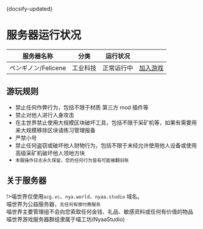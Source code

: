 {docsify-updated}

# 服务器运行状况

| 服务器名称 | 分类 | 运行状况 | | 
|  ---- |  ---- |  ---- |  ---- | 
| ペンギノン/Felicene | 工业科技 | 正常运行中 | [加入游戏](Penguinone/) |

## 游玩规则
- 禁止任何作弊行为，包括不限于材质 第三方 mod 插件等  
- 禁止对他人进行人身攻击
- 在主世界禁止使用大规模区块破坏工具，包括不限于采矿机等，如果有需要用来大规模移除区块请练习管理报备
- 严禁小号
- 禁止任何盗窃或破坏他人财物行为，包括不限于未经允许使用他人设备或使用高级采矿机破坏他人领地方块
- `本服操作日志永久保留，您的任何行为皆有可能被翻旧账`

## 关于服务器
!>喵世界仅使用`acg.vc`、`nya.world`、`nyaa.studio` 域名。  
喵世界为公益服务器，`无任何有偿付费服务`  
喵世界主要管理组不会向您索取任何金钱、礼品、敏感资料或任何有价值的物品  
喵世界游戏服务器群组隶属于喵工坊(NyaaStudio)

